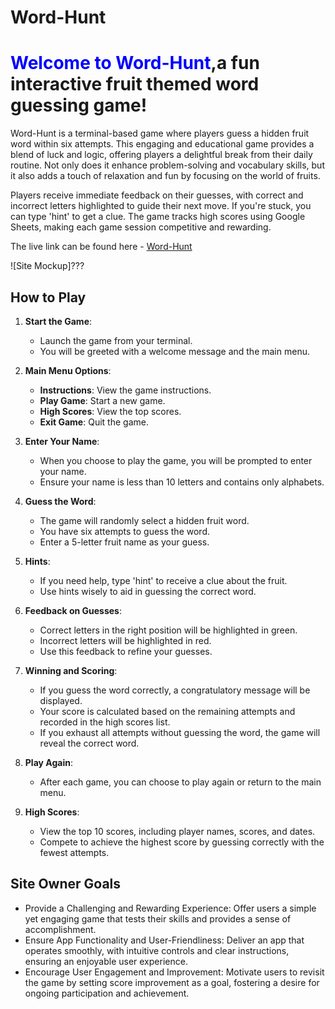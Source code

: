 # Word-Hunt
# <span style="color:blue">Welcome to Word-Hunt</span>,a fun interactive fruit themed word guessing game!


Word-Hunt is a terminal-based game where players guess a hidden fruit word within six attempts. This engaging and educational game provides a blend of luck and logic, offering players a delightful break from their daily routine. Not only does it enhance problem-solving and vocabulary skills, but it also adds a touch of relaxation and fun by focusing on the world of fruits.

Players receive immediate feedback on their guesses, with correct and incorrect letters highlighted to guide their next move. If you're stuck, you can type 'hint' to get a clue. The game tracks high scores using Google Sheets, making each game session competitive and rewarding.

The live link can be found here - [Word-Hunt](https://word-hunt-73b4f6b952fd.herokuapp.com/)

![Site Mockup]???

## How to Play
1. **Start the Game**:
   - Launch the game from your terminal.
   - You will be greeted with a welcome message and the main menu.

2. **Main Menu Options**:
   - **Instructions**: View the game instructions.
   - **Play Game**: Start a new game.
   - **High Scores**: View the top scores.
   - **Exit Game**: Quit the game.

3. **Enter Your Name**:
   - When you choose to play the game, you will be prompted to enter your name.
   - Ensure your name is less than 10 letters and contains only alphabets.

4. **Guess the Word**:
   - The game will randomly select a hidden fruit word.
   - You have six attempts to guess the word.
   - Enter a 5-letter fruit name as your guess.

5. **Hints**:
   - If you need help, type 'hint' to receive a clue about the fruit.
   - Use hints wisely to aid in guessing the correct word.

6. **Feedback on Guesses**:
   - Correct letters in the right position will be highlighted in green.
   - Incorrect letters will be highlighted in red.
   - Use this feedback to refine your guesses.

7. **Winning and Scoring**:
   - If you guess the word correctly, a congratulatory message will be displayed.
   - Your score is calculated based on the remaining attempts and recorded in the high scores list.
   - If you exhaust all attempts without guessing the word, the game will reveal the correct word.

8. **Play Again**:
   - After each game, you can choose to play again or return to the main menu.

9. **High Scores**:
   - View the top 10 scores, including player names, scores, and dates.
   - Compete to achieve the highest score by guessing correctly with the fewest attempts.

## Site Owner Goals
 - Provide a Challenging and Rewarding Experience: Offer users a simple yet engaging game that tests their skills and provides a sense of accomplishment.
 - Ensure App Functionality and User-Friendliness: Deliver an app that operates smoothly, with intuitive controls and clear instructions, ensuring an enjoyable user experience.
 - Encourage User Engagement and Improvement: Motivate users to revisit the game by setting score improvement as a goal, fostering a desire for ongoing participation and achievement.